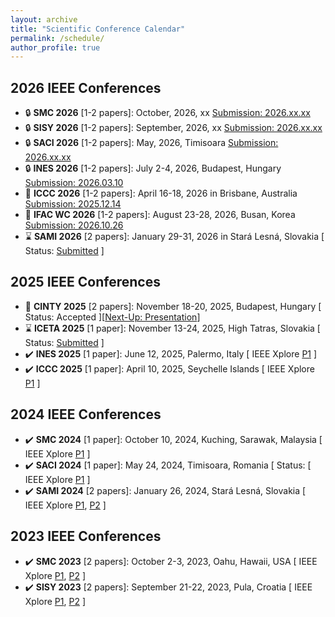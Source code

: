```yaml
---
layout: archive
title: "Scientific Conference Calendar"
permalink: /schedule/
author_profile: true
---
```


## 2026 IEEE Conferences
  * :lock: **SMC 2026** [1-2 papers]: October, 2026, xx [Submission: 2026.xx.xx](https://www.ieeesmc2026.org/) 
  * :lock: **SISY 2026** [1-2 papers]: September, 2026, xx [Submission: 2026.xx.xx](https://conf.uni-obuda.hu/sisy2026/)
  * :lock: **SACI 2026** [1-2 papers]: May, 2026, Timisoara [Submission: 2026.xx.xx](https://conf.uni-obuda.hu/saci2026)
  * :lock: **INES 2026** [1-2 papers]: July 2-4, 2026, Budapest, Hungary [Submission: 2026.03.10](http://www.ines-conf.org/ines-conf/2026index.html) 
  * :rocket: **ICCC 2026** [1-2 papers]: April 16-18, 2026 in Brisbane, Australia [Submission: 2025.12.14](https://conf.uni-obuda.hu/iccc2026)
  * :rocket: **IFAC WC 2026** [1-2 papers]: August 23-28, 2026, Busan, Korea [Submission: 2026.10.26](https://www.ifac-control.org/conferences/ifac-world-congress-23rd-wc-2026tm)
  * :hourglass: **SAMI 2026** [2 papers]: January 29-31, 2026 in Stará Lesná, Slovakia [ Status: [Submitted](https://conf.uni-obuda.hu/sami2026) ]

## 2025 IEEE Conferences
  * :date: **CINTY 2025** [2 papers]: November 18-20, 2025, Budapest, Hungary [ Status: Accepted ][[Next-Up: Presentation](https://conf.uni-obuda.hu/cinti2025)]
  * :hourglass: **ICETA 2025** [1 paper]: November 13-24, 2025, High Tatras, Slovakia [ Status: [Submitted](https://www.iceta.sk/) ]
  * :heavy_check_mark: **INES 2025** [1 paper]: June 12, 2025, Palermo, Italy [ IEEE Xplore [P1](https://ieeexplore.ieee.org/document/11078199/) ]
  * :heavy_check_mark: **ICCC 2025** [1 paper]: April 10, 2025, Seychelle Islands [ IEEE Xplore [P1](https://ieeexplore.ieee.org/document/10999140/) ]

## 2024 IEEE Conferences
  * :heavy_check_mark: **SMC 2024** [1 paper]: October 10, 2024, Kuching, Sarawak, Malaysia [ IEEE Xplore [P1](https://ieeexplore.ieee.org/document/10831505/) ]
  * :heavy_check_mark: **SACI 2024** [1 paper]: May 24, 2024, Timisoara, Romania [ Status: [ IEEE Xplore [P1](https://ieeexplore.ieee.org/document/10619802/) ]
  * :heavy_check_mark: **SAMI 2024** [2 papers]: January 26, 2024, Stará Lesná, Slovakia [ IEEE Xplore [P1](https://ieeexplore.ieee.org/document/10432817/), [P2](https://ieeexplore.ieee.org/document/10432911/) ]
    
## 2023 IEEE Conferences
  * :heavy_check_mark: **SMC 2023** [2 papers]: October 2-3, 2023, Oahu, Hawaii, USA [ IEEE Xplore [P1](https://ieeexplore.ieee.org/document/10394349/), [P2](https://ieeexplore.ieee.org/document/10394396/) ]
  * :heavy_check_mark: **SISY 2023** [2 papers]: September 21-22, 2023, Pula, Croatia [ IEEE Xplore [P1](https://ieeexplore.ieee.org/document/10417876/), [P2](https://ieeexplore.ieee.org/document/10417915/) ]
